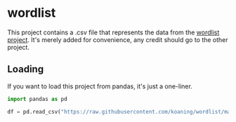 # wordlist

This project contains a .csv file that represents the data from the [wordlist project](https://github.com/imsky/wordlists). It's merely added for convenience, any credit should go to the other project. 

## Loading 

If you want to load this project from pandas, it's just a one-liner. 

```python
import pandas as pd

df = pd.read_csv("https://raw.githubusercontent.com/koaning/wordlist/main/wordlist.csv")
```
